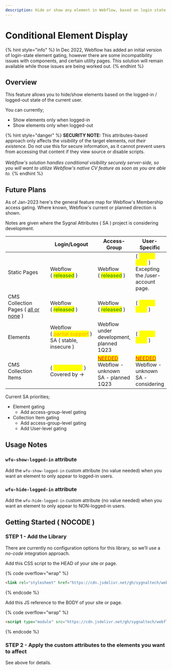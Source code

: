 ```yaml
---
description: Hide or show any element in Webflow, based on login state
---
```


# Conditional Element Display

{% hint style="info" %}
In Dec 2022, Webflow has added an initial version of login-state element gating, however there are some incompatibility issues with components, and certain utility pages. This solution will remain available while those issues are being worked out.
{% endhint %}

## Overview

This feature allows you to hide/show elements based on the logged-in / logged-out state of the current user.

You can currently;

* Show elements only when logged-in
* Show elements only when logged-out

{% hint style="danger" %}
**SECURITY NOTE:** This attributes-based approach only affects the _visibility_ of the target elements, _not their existence_. Do not use this for secure information, as it cannot prevent users from accessing that content if they view source or disable scripts.\
\
_Webflow's solution handles conditional visibility securely server-side, so you will want to utilize Webflow's native CV feature as soon as you are able to._
{% endhint %}

## Future Plans

As of Jan-2023 here's the general feature map for Webflow's Membership access gating. Where known, Webflow's current or planned direction is shown.&#x20;

Notes are given where the Sygnal Attributes ( SA ) project is considering development.&#x20;

<table><thead><tr><th width="171"> </th><th width="172">Login/Logout</th><th>Access-Group</th><th>User-Specific</th></tr></thead><tbody><tr><td>Static Pages</td><td>Webflow <br>( <mark style="color:green;">released</mark> )</td><td>Webflow<br>( <mark style="color:green;">released</mark> )</td><td>( <mark style="color:yellow;">no use case</mark> )<br>Excepting the /user-account page.</td></tr><tr><td>CMS Collection Pages ( <a data-footnote-ref href="#user-content-fn-1">all or none</a> )</td><td>Webflow<br>( <mark style="color:green;">released</mark> )</td><td>Webflow<br>( <mark style="color:green;">released</mark> )</td><td>( <mark style="color:yellow;">no use case</mark> )</td></tr><tr><td>Elements</td><td>Webflow<br>( <mark style="color:orange;">partial support</mark> )<br>SA ( stable, insecure )</td><td>Webflow<br>under development, planned 1Q23 </td><td>( <mark style="color:yellow;">no use case</mark> )</td></tr><tr><td>CMS Collection Items</td><td>( <mark style="color:yellow;">no use case</mark> )<br>Covered by -></td><td><a data-footnote-ref href="#user-content-fn-2"><mark style="color:red;">NEEDED</mark></a><br>Webflow - unknown<br>SA - planned 1Q23</td><td><a data-footnote-ref href="#user-content-fn-3"><mark style="color:red;">NEEDED</mark></a><br>Webflow - unknown<br>SA - considering</td></tr></tbody></table>

Current SA priorities;&#x20;

* Element gating
  * Add access-group-level gating
* Collection Item gating
  * Add access-group-level gating
  * Add User-level gating&#x20;

## Usage Notes <a href="#usage-notes" id="usage-notes"></a>

### `wfu-show-logged-in` attribute <a href="#wfu-show-logged-in-attribute" id="wfu-show-logged-in-attribute"></a>

Add the `wfu-show-logged-in` custom attribute (no value needed) when you want an element to only appear to logged-in users.

### `wfu-hide-logged-in` attribute <a href="#wfu-hide-logged-in-attribute" id="wfu-hide-logged-in-attribute"></a>

Add the `wfu-hide-logged-in` custom attribute (no value needed) when you want an element to only appear to NON-logged-in users.

## Getting Started ( NOCODE ) <a href="#getting-started-nocode" id="getting-started-nocode"></a>

### STEP 1 - Add the Library <a href="#step-1---add-the-library" id="step-1---add-the-library"></a>

There are currently no configuration options for this library, so we’ll use a _no-code_ integration approach.

Add this CSS script to the HEAD of your site or page.

{% code overflow="wrap" %}
```html
<link rel="stylesheet" href="https://cdn.jsdelivr.net/gh/sygnaltech/webflow-util@4.11/dist/css/webflow-membership.min.css">
```
{% endcode %}

Add this JS reference to the BODY of your site or page.

{% code overflow="wrap" %}
```html
<script type="module" src="https://cdn.jsdelivr.net/gh/sygnaltech/webflow-util@4.11/src/nocode/webflow-membership.min.js"></script>
```
{% endcode %}

### STEP 2 - Apply the custom attributes to the elements you want to affect <a href="#step-2---apply-the-custom-attributes-to-the-elements-you-want-to-affect" id="step-2---apply-the-custom-attributes-to-the-elements-you-want-to-affect"></a>

See above for details.



[^1]: CMS CP gating refers to the page entirely, not gating of individual collection items.

[^2]: Needed to mix paid, free & levelled content such as courses, blog articles.&#x20;

[^3]: Needed for app-like capability, dashboards, invoice histories, order histories, client deliverables, and other user-specific content delivery.
